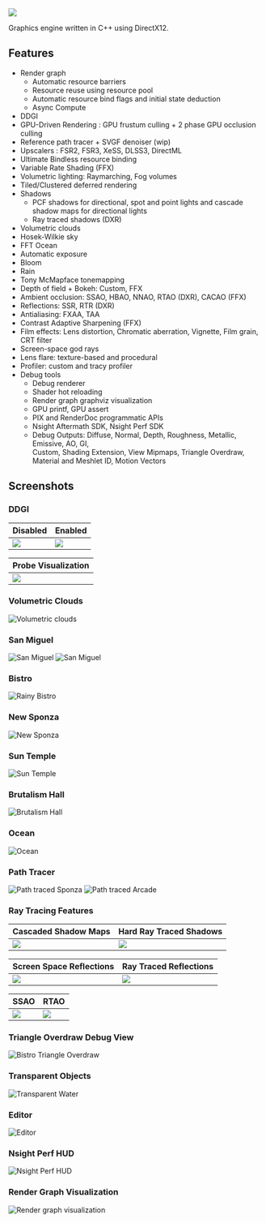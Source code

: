 <img align="center" padding="2" src="Adria/Resources/Icons/adria_logo_wide2.png"/>

Graphics engine written in C++ using DirectX12. 

## Features
* Render graph
    - Automatic resource barriers
    - Resource reuse using resource pool
    - Automatic resource bind flags and initial state deduction
    - Async Compute
* DDGI
* GPU-Driven Rendering : GPU frustum culling + 2 phase GPU occlusion culling
* Reference path tracer + SVGF denoiser (wip)
* Upscalers : FSR2, FSR3, XeSS, DLSS3, DirectML 
* Ultimate Bindless resource binding
* Variable Rate Shading (FFX)
* Volumetric lighting: Raymarching, Fog volumes
* Tiled/Clustered deferred rendering 
* Shadows
    - PCF shadows for directional, spot and point lights and cascade shadow maps for directional lights
    - Ray traced shadows (DXR)
* Volumetric clouds
* Hosek-Wilkie sky
* FFT Ocean
* Automatic exposure
* Bloom
* Rain
* Tony McMapface tonemapping
* Depth of field + Bokeh: Custom, FFX
* Ambient occlusion: SSAO, HBAO, NNAO, RTAO (DXR), CACAO (FFX)
* Reflections: SSR, RTR (DXR)
* Antialiasing: FXAA, TAA
* Contrast Adaptive Sharpening (FFX)
* Film effects: Lens distortion, Chromatic aberration, Vignette, Film grain, CRT filter
* Screen-space god rays
* Lens flare: texture-based and procedural
* Profiler: custom and tracy profiler
* Debug tools
    - Debug renderer
    - Shader hot reloading
    - Render graph graphviz visualization
    - GPU printf, GPU assert
    - PIX and RenderDoc programmatic APIs
    - Nsight Aftermath SDK, Nsight Perf SDK
    - Debug Outputs: Diffuse, Normal, Depth, Roughness, Metallic, Emissive, AO, GI, \
      Custom, Shading Extension, View Mipmaps, Triangle Overdraw, Material and Meshlet ID, Motion Vectors

## Screenshots

### DDGI

| Disabled |  Enabled |
|---|---|
|  ![](Adria/Saved/Screenshots/noddgi.png) | ![](Adria/Saved/Screenshots/ddgi.png) |

| Probe Visualization |
|---|
|  ![](Adria/Saved/Screenshots/ddgi_probes1.png) |

### Volumetric Clouds
![](Adria/Saved/Screenshots/clouds.png "Volumetric clouds") 

### San Miguel
![](Adria/Saved/Screenshots/sanmiguel.png "San Miguel") 
![](Adria/Saved/Screenshots/sanmiguel2.png "San Miguel") 

### Bistro
![](Adria/Saved/Screenshots/bistro_rain.png "Rainy Bistro") 

### New Sponza
![](Adria/Saved/Screenshots/newsponza.png "New Sponza") 

### Sun Temple
![](Adria/Saved/Screenshots/suntemple.png "Sun Temple") 

### Brutalism Hall
![](Adria/Saved/Screenshots/brutalism.png "Brutalism Hall") 

### Ocean
![](Adria/Saved/Screenshots/ocean.png "Ocean") 

### Path Tracer
![](Adria/Saved/Screenshots/pathtracing1.png "Path traced Sponza") 
![](Adria/Saved/Screenshots/arcade.png "Path traced Arcade") 

### Ray Tracing Features

| Cascaded Shadow Maps |  Hard Ray Traced Shadows |
|---|---|
|  ![](Adria/Saved/Screenshots/cascades.png) | ![](Adria/Saved/Screenshots/raytraced.png) |

| Screen Space Reflections |  Ray Traced Reflections |
|---|---|
|  ![](Adria/Saved/Screenshots/ssr.png) | ![](Adria/Saved/Screenshots/rtr.png) |

| SSAO | RTAO |
|---|---|
|  ![](Adria/Saved/Screenshots/ssao.png) | ![](Adria/Saved/Screenshots/rtao.png) |

### Triangle Overdraw Debug View
![](Adria/Saved/Screenshots/bistrooverdraw.png "Bistro Triangle Overdraw") 

### Transparent Objects
![](Adria/Saved/Screenshots/transparent.png "Transparent Water") 

### Editor
![](Adria/Saved/Screenshots/editor2.png "Editor") 

### Nsight Perf HUD
![](Adria/Saved/Screenshots/nsightperf.png "Nsight Perf HUD") 

### Render Graph Visualization
![](Adria/Saved/RenderGraph/rendergraph.svg "Render graph visualization") 




